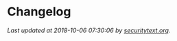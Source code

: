 # Changelog

_Last updated at 2018-10-06 07:30:06 by [securitytext.org](https://securitytext.org)._
